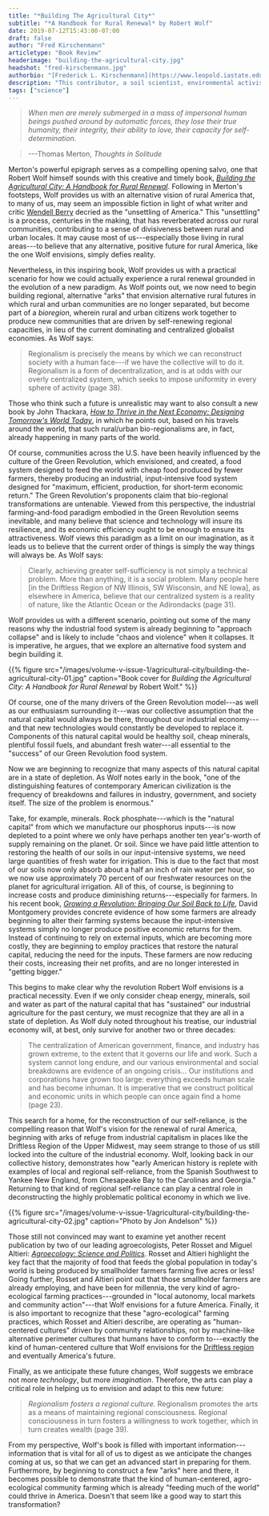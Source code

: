 ```yaml
---
title: "*Building The Agricultural City*"
subtitle: "*A Handbook for Rural Renewal* by Robert Wolf"
date: 2019-07-12T15:43:00-07:00
draft: false
author: "Fred Kirschenmann"
articletype: "Book Review"
headerimage: "building-the-agricultural-city.jpg"
headshot: "fred-kirschenmann.jpg"
authorbio: "[Frederick L. Kirschenmann](https://www.leopold.iastate.edu/people/frederick-kirschenmann) shares an appointment as Distinguished Fellow for the [Leopold Center](https://www.leopold.iastate.edu) and as President of [Stone Barns Center for Food and Agriculture](https://www.stonebarnscenter.org) in Pocantico Hills, New York. He served as the Leopold Center’s second director from July 2000 to November 2005 and has been recognized widely for his work. He also continues to manage his family’s 1,800-acre certified organic farm in south central North Dakota, where he developed a diverse crop rotation that has enabled him to farm productively without synthetic inputs (fertilizers or pesticides) while simultaneously improving the health of the soil. His farm has been featured in numerous publications including [*National Geographic*](https://www.nationalgeographic.com), [*Business Week*](https://www.bloomberg.com), [*Audubon*](https://www.audubon.org), the [*Los Angeles Times*](https://www.latimes.com) and [*Gourmet magazine*](www.gourmet.com)."
description: "This contributor, a soil scientist, environmental activist and farmer, reviews a new book offering a vision of rural prairie revival."
tags: ["science"]
---
```



> *When men are merely submerged in a mass of impersonal human beings pushed around by automatic forces, they lose their true humanity, their integrity, their ability to love, their capacity for self-determination.*

> ---Thomas Merton, *Thoughts in Solitude*

Merton's powerful epigraph serves as a compelling opening salvo, one
that Robert Wolf himself sounds with this creative and timely book,
[*Building the Agricultural City: A Handbook for Rural Renewal*](https://www.amazon.com/Building-Agricultural-City-Handbook-Renewal/dp/0974182648).
Following in Merton's footsteps, Wolf provides us with an alternative
vision of rural America that, to many of us, may seem an impossible
fiction in light of what writer and critic [Wendell Berry](https://en.wikipedia.org/wiki/Wendell\_Berry) decried as the
"unsettling of America." This "unsettling" is a process, centuries in
the making, that has reverberated across our rural communities,
contributing to a sense of divisiveness between rural and urban locales.
It may cause most of us---especially those living in rural areas---to
believe that any alternative, positive future for rural America, like
the one Wolf envisions, simply defies reality.

Nevertheless, in this inspiring book, Wolf provides us with a practical
scenario for how we could actually experience a rural renewal grounded
in the evolution of a new paradigm. As Wolf points out, we now need to
begin building regional, alternative "arks" that envision alternative
rural futures in which rural and urban communities are no longer
separated, but become part of a *bioregion*, wherein rural and urban
citizens work together to produce new communities that are driven by
self-renewing regional capacities, in lieu of the current dominating and
centralized globalist economies. As Wolf says:

> Regionalism is precisely the means by which we can reconstruct society
> with a human face---if we have the collective will to do it.
> Regionalism is a form of decentralization, and is at odds with our
> overly centralized system, which seeks to impose uniformity in every
> sphere of activity (page 38).

Those who think such a future is unrealistic may want to also consult a
new book by John Thackara, [*How to Thrive in the Next Economy: Designing
Tomorrow's World Today*](https://www.thamesandhudsonusa.com/books/how-to-thrive-in-the-next-economy-designing-tomorrows-world-today-hardcover),
in which he points out, based on his travels around the world, that such
rural/urban bio-regionalisms are, in fact, already happening in many
parts of the world.

Of course, communities across the U.S. have been heavily influenced by
the culture of the Green Revolution, which envisioned, and created, a
food system designed to feed the world with cheap food produced by fewer
farmers, thereby producing an industrial, input-intensive food system
designed for "maximum, efficient, production, for short-term economic
return." The Green Revolution's proponents claim that bio-regional
transformations are untenable. Viewed from this perspective, the
industrial farming-and-food paradigm embodied in the Green Revolution
seems inevitable, and many believe that science and technology will
insure its resilience, and its economic efficiency ought to be enough to
ensure its attractiveness. Wolf views this paradigm as a limit on our
imagination, as it leads us to believe that the current order of things
is simply the way things will always be. As Wolf says:

> Clearly, achieving greater self-sufficiency is not simply a technical
> problem. More than anything, it is a social problem. Many people here
> \[in the Driftless Region of NW Illinois, SW Wisconsin, and NE Iowa\],
> as elsewhere in America, believe that our centralized system is a
> reality of nature, like the Atlantic Ocean or the Adirondacks (page
> 31).

Wolf provides us with a different scenario, pointing out some of the
many reasons why the industrial food system is already beginning to
"approach collapse" and is likely to include "chaos and violence" when
it collapses. It is imperative, he argues, that we explore an
alternative food system and begin building it.

{{% figure src="/images/volume-v-issue-1/agricultural-city/building-the-agricultural-city-01.jpg" caption="Book cover for *Building the Agricultural City: A Handbook for Rural Renewal* by Robert Wolf." %}}

Of course, one of the many drivers of the Green Revolution model---as
well as our enthusiasm surrounding it---was our collective assumption
that the natural capital would always be there, throughout our
industrial economy---and that new technologies would constantly be
developed to replace it. Components of this natural capital would be
healthy soil, cheap minerals, plentiful fossil fuels, and abundant fresh
water---all essential to the "success" of our Green Revolution food
system.

Now we are beginning to recognize that many aspects of this natural
capital are in a state of depletion. As Wolf notes early in the book,
"one of the distinguishing features of contemporary American
civilization is the frequency of breakdowns and failures in industry,
government, and society itself. The size of the problem is enormous."

Take, for example, minerals. Rock phosphate---which is the "natural
capital" from which we manufacture our phosphorus inputs---is now
depleted to a point where we only have perhaps another ten year's-worth
of supply remaining on the planet. Or soil. Since we have paid little
attention to restoring the health of our soils in our input-intensive
systems, we need large quantities of fresh water for irrigation. This is
due to the fact that most of our soils now only absorb about a half an
inch of rain water per hour, so we now use approximately 70 percent of
our freshwater resources on the planet for agricultural irrigation. All
of this, of course, is beginning to increase costs and produce
diminishing returns---especially for farmers. In his recent book,
[*Growing a Revolution: Bringing Our Soil Back to Life*](https://books.wwnorton.com/books/detail.aspx?id=4294995584), David
Montgomery provides concrete evidence of how some farmers are already
beginning to alter their farming systems because the input-intensive
systems simply no longer produce positive economic returns for them.
Instead of continuing to rely on external inputs, which are becoming
more costly, they are beginning to employ practices that restore the
natural capital, reducing the need for the inputs. These farmers are now
reducing their costs, increasing their net profits, and are no longer
interested in "getting bigger."

This begins to make clear why the revolution Robert Wolf envisions is a
practical necessity. Even if we only consider cheap energy, minerals,
soil and water as part of the natural capital that has "sustained" our
industrial agriculture for the past century, we must recognize that they
are all in a state of depletion. As Wolf duly noted throughout his
treatise, our industrial economy will, at best, only survive for another
two or three decades:

> The centralization of American government, finance, and industry has
> grown extreme, to the extent that it governs our life and work. Such a
> system cannot long endure, and our various environmental and social
> breakdowns are evidence of an ongoing crisis... Our institutions and
> corporations have grown too large: everything exceeds human scale and
> has become inhuman. It is imperative that we construct political and
> economic units in which people can once again find a home (page 23).

This search for a home, for the reconstruction of our self-reliance, is
the compelling reason that Wolf's vision for the renewal of rural
America, beginning with arks of refuge from industrial capitalism in
places like the Driftless Region of the Upper Midwest, may seem strange
to those of us still locked into the culture of the industrial economy.
Wolf, looking back in our collective history, demonstrates how "early
American history is replete with examples of local and regional
self-reliance, from the Spanish Southwest to Yankee New England, from
Chesapeake Bay to the Carolinas and Georgia." Returning to that kind of
regional self-reliance can play a central role in deconstructing the
highly problematic political economy in which we live.

{{% figure src="/images/volume-v-issue-1/agricultural-city/building-the-agricultural-city-02.jpg" caption="Photo by Jon Andelson" %}}

Those still not convinced may want to examine yet another recent
publication by two of our leading agroecologists, Peter Rosset and
Miguel Altieri: [*Agroecology: Science and Politics*](https://developmentbookshop.com/agroecology-science-and-politics).
Rosset and Altieri highlight the key fact that the majority of food that
feeds the global population in today's world is being produced by
smallholder farmers farming five acres or less! Going further, Rosset
and Altieri point out that those smallholder farmers are already
employing, and have been for millennia, the very kind of agro-ecological
farming practices---grounded in "local autonomy, local markets and
community action"---that Wolf envisions for a future America. Finally,
it is also important to recognize that these "agro-ecological" farming
practices, which Rosset and Altieri describe, are operating as
"human-centered cultures" driven by community relationships, not by
machine-like alternative perimeter cultures that humans have to conform
to---exactly the kind of human-centered culture that Wolf envisions for
the [Driftless region](https://en.wikipedia.org/wiki/Driftless\_Area) and
eventually America's future.

Finally, as we anticipate these future changes, Wolf suggests we embrace
not more *technology*, but more *imagination*. Therefore, the arts can
play a critical role in helping us to envision and adapt to this new
future:

> *Regionalism fosters a regional culture.* Regionalism promotes the
> arts as a means of maintaining regional consciousness. Regional
> consciousness in turn fosters a willingness to work together, which in
> turn creates wealth (page 39).

From my perspective, Wolf's book is filled with important
information---information that is vital for all of us to digest as we
anticipate the changes coming at us, so that we can get an advanced
start in preparing for them. Furthermore, by beginning to construct a
few "arks" here and there, it becomes possible to demonstrate that the
kind of human-centered, agro-ecological community farming which is
already "feeding much of the world" could thrive in America. Doesn't
that seem like a good way to start this transformation?
